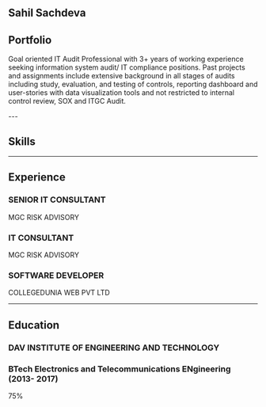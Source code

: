 ## Sahil Sachdeva

## Portfolio

<p>Goal oriented IT Audit Professional with 3+ years of working experience seeking information system audit/ IT compliance positions. Past projects and assignments include extensive background in all stages of audits including study, evaluation, and testing of controls, reporting dashboard and user-stories with data visualization tools and not restricted to internal control review, SOX and ITGC Audit.<p>
---

## Skills



---

## Experience

### **SENIOR IT CONSULTANT**
<p>MGC RISK ADVISORY</p>

### **IT CONSULTANT**
<p>MGC RISK ADVISORY</p>

### **SOFTWARE DEVELOPER**
<p>COLLEGEDUNIA WEB PVT LTD</p>

---

## Education

### **DAV INSTITUTE OF ENGINEERING AND TECHNOLOGY**
### BTech Electronics and Telecommunications ENgineering (2013- 2017)
<p>75%</p>
